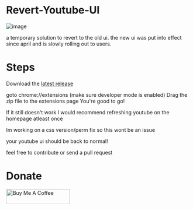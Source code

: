 # Revert-Youtube-UI
![image](https://user-images.githubusercontent.com/72956230/235823261-90d377f1-94e0-4363-a849-455e61e8caef.png)

a temporary solution to revert to the old ui. the new ui was put into effect since april and is slowly rolling out to users.


# Steps
Download the <a href="https://github.com/apersongithub/Revert-YouTube-UI/releases/">latest release</a>

goto chrome://extensions
(make sure developer mode is enabled)
Drag the zip file to the extensions page
You're good to go!

If it still doesn't work I would recommend refreshing youtube on the homepage atleast once

Im working on a css version/perm fix so this wont be an issue

your youtube ui should be back to normal!

feel free to contribute or send a pull request

# Donate
<a href="https://www.buymeacoffee.com/aperson" target="_blank"><img src="https://cdn.buymeacoffee.com/buttons/default-orange.png" alt="Buy Me A Coffee" height="41" width="174"></a>
